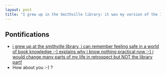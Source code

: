 ```yaml
---
layout: post
title: "I grew up in the Smithville library: it was my version of the Internet in the 1980s"
---
```


## Pontifications

* [i grew up at the smithville library, i can remember feeling safe in a world of book knowledge :-) explains why i know nothing practical now :-) i would change many parts of my life in retrospect but NOT the library part!](https://twitter.com/rtanglao/status/1021978311474462720) 
* How about you :-) ?
